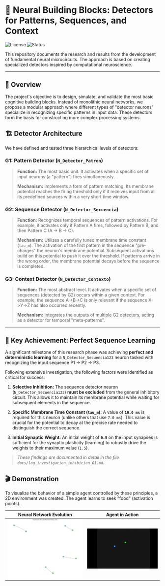# 🧠 Neural Building Blocks: Detectors for Patterns, Sequences, and Context

![License](https://img.shields.io/badge/License-Proprietary-blue.svg) ![Status](https://img.shields.io/badge/Status-Research-green.svg)

This repository documents the research and results from the development of fundamental neural microcircuits. The approach is based on creating specialized detectors inspired by computational neuroscience.

---

## 🎯 Overview

The project's objective is to design, simulate, and validate the most basic cognitive building blocks. Instead of monolithic neural networks, we propose a modular approach where different types of "detector neurons" specialize in recognizing specific patterns in input data. These detectors form the basis for constructing more complex processing systems.

## 🏗️ Detector Architecture

We have defined and tested three hierarchical levels of detectors:

### G1: Pattern Detector (`N_Detector_Patron`)
> **Function:** The most basic unit. It activates when a specific set of input neurons (a "pattern") fires simultaneously.
> 
> **Mechanism:** Implements a form of pattern matching. Its membrane potential reaches the firing threshold only if it receives input from all its predefined sources within a very short time window.

### G2: Sequence Detector (`N_Detector_Secuencia`)
> **Function:** Recognizes temporal sequences of pattern activations. For example, it activates only if Pattern A fires, followed by Pattern B, and then Pattern C (A -> B -> C).
> 
> **Mechanism:** Utilizes a carefully tuned membrane time constant (`tau_m`). The activation of the first pattern in the sequence "pre-charges" the neuron's membrane potential. Subsequent activations build on this potential to push it over the threshold. If patterns arrive in the wrong order, the membrane potential decays before the sequence is completed.

### G3: Context Detector (`N_Detector_Contexto`)
> **Function:** The most abstract level. It activates when a specific set of sequences (detected by G2) occurs within a given context. For example, the sequence A->B->C is only relevant if the sequence X->Y->Z has also occurred recently.
> 
> **Mechanism:** Integrates the outputs of multiple G2 detectors, acting as a detector for temporal "meta-patterns".

---

## 🔬 Key Achievement: Perfect Sequence Learning

A significant milestone of this research phase was achieving **perfect and deterministic learning** for a `N_Detector_Secuencia123` neuron tasked with recognizing the input sequence P1 -> P2 -> P3.

Following extensive investigation, the following factors were identified as critical for success:

1.  **Selective Inhibition:** The sequence detector neuron (`N_Detector_Secuencia123`) **must be excluded** from the general inhibitory circuit. This allows it to maintain its membrane potential while waiting for subsequent elements in the sequence.

2.  **Specific Membrane Time Constant (`tau_m`):** A value of **`10.0 ms`** is required for this neuron (unlike others that use `7.0 ms`). This value is crucial for the potential to decay at the precise rate needed to distinguish the correct sequence.

3.  **Initial Synaptic Weight:** An initial weight of **`0.5`** on the input synapses is sufficient for the synaptic plasticity (learning) to robustly drive the weights to their maximum value (`1.5`).

> *These findings are documented in detail in the file `docs/log_investigacion_inhibicion_G1.md`.*

## 🎬 Demonstration

To visualize the behavior of a simple agent controlled by these principles, a 2D environment was created. The agent learns to seek "food" (activation points).

| Neural Network Evolution | Agent in Action |
| :---: | :---: |
| ![Neural network evolution](media/Evolution_food.png) | ![Agent in action](media/Food.gif) |

